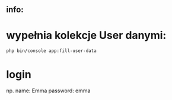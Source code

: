 ## info:

# wypełnia kolekcje User danymi:
    php bin/console app:fill-user-data

# login 
   np.
     name: Emma
     password: emma
